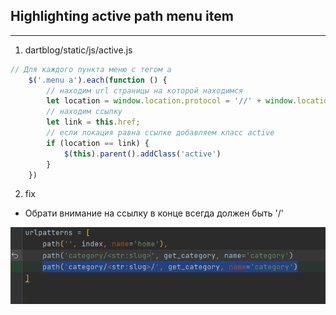 ## Highlighting active path menu item

---

1. dartblog/static/js/active.js
```javascript
// Для каждого пункта меню с тегом a    
    $('.menu a').each(function () {
        // находим url страницы на которой находимся
        let location = window.location.protocol = '//' + window.location.host + window.location.pathname;
        // находим ссылку
        let link = this.href;
        // если локация равна ссылке добавляем класс active
        if (location == link) {
            $(this).parent().addClass('active')
        }
    })
```

2. fix

- Обрати внимание на ссылку в конце всегда должен быть '/'

![img 1](img/urls/1.png)